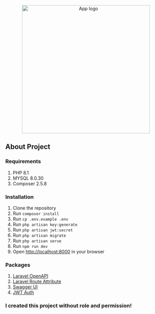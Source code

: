 <p align="center"><a href="https://laravel.com" target="_blank"><img src="https://projectlogourl.svg" width="400" alt="App logo"></a></p>

## About Project

### Requirements

1. PHP 8.1
2. MYSQL 8.0.30
3. Composer 2.5.8

### Installation

1. Clone the repository
2. Run `composer install`
3. Run `cp .env.example .env`
4. Run `php artisan key:generate`
5. Run `php artisan jwt:secret`
6. Run `php artisan migrate`
7. Run `php artisan serve`
8. Run `npm run dev`
9. Open [http://localhost:8000](http://localhost:8000) in your browser

### Packages

1. [Laravel OpenAPI](https://vyuldashev.github.io/laravel-openapi/)
2. [Laravel Route Attribute](https://www.larablocks.com/package/spatie/laravel-route-attributes)
3. [Swagger UI](https://swagger.io/tools/swagger-ui/)
4. [JWT Auth](https://laravel-jwt-auth.readthedocs.io/en/latest/laravel-installation/)

### I created this project without role and permission!
